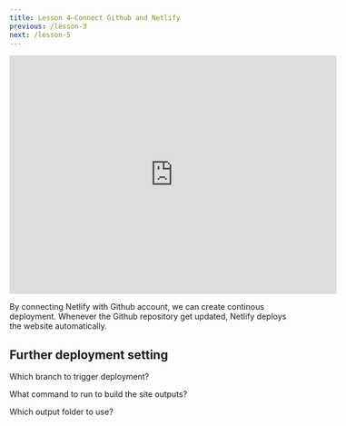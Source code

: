 ```yaml
---
title: Lesson 4—Connect Github and Netlify
previous: /lesson-3
next: /lesson-5
---
```


<iframe src="https://slides.com/makzan/connect-github-and-netlify/embed" width="576" height="420" scrolling="no" frameborder="0" webkitallowfullscreen mozallowfullscreen allowfullscreen></iframe>

By connecting Netlify with Github account, we can create continous deployment. Whenever the Github repository get updated, Netlify deploys the website automatically.







## Further deployment setting

Which branch to trigger deployment?

What command to run to build the site outputs?

Which output folder to use?
